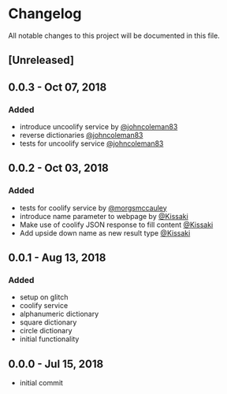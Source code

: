 # Changelog
All notable changes to this project will be documented in this file.

## [Unreleased]

## 0.0.3 - Oct 07, 2018
### Added
- introduce uncoolify service by [@johncoleman83](https://github.com/johncoleman83)
- reverse dictionaries [@johncoleman83](https://github.com/johncoleman83)
- tests for uncoolify service [@johncoleman83](https://github.com/johncoleman83)

## 0.0.2 - Oct 03, 2018
### Added
- tests for coolify service by [@morgsmccauley](https://github.com/morgsmccauley)
- introduce name parameter to webpage by [@Kissaki](https://github.com/kissaki)
- Make use of coolify JSON response to fill content [@Kissaki](https://github.com/kissaki)
- Add upside down name as new result type [@Kissaki](https://github.com/kissaki)
  

## 0.0.1 - Aug 13, 2018 
### Added
- setup on glitch
- coolify service
- alphanumeric dictionary
- square dictionary
- circle dictionary
- initial functionality

## 0.0.0 - Jul 15, 2018 
- initial commit